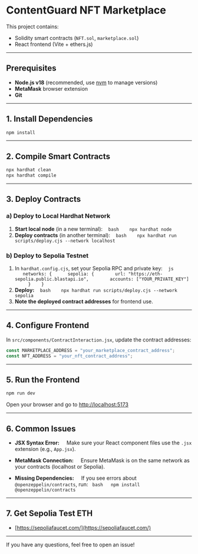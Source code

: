 # ContentGuard NFT Marketplace

This project contains:
- Solidity smart contracts (`NFT.sol`, `marketplace.sol`)
- React frontend (Vite + ethers.js)

---

## Prerequisites

- **Node.js v18** (recommended, use [nvm](https://github.com/nvm-sh/nvm) to manage versions)
- **MetaMask** browser extension
- **Git**

---

## 1. Install Dependencies

```bash
npm install
```

---

## 2. Compile Smart Contracts

```bash
npx hardhat clean
npx hardhat compile
```

---

## 3. Deploy Contracts

### a) Deploy to Local Hardhat Network

1. **Start local node** (in a new terminal):
   ```bash
   npx hardhat node
   ```
2. **Deploy contracts** (in another terminal):
   ```bash
   npx hardhat run scripts/deploy.cjs --network localhost
   ```

### b) Deploy to Sepolia Testnet

1. In `hardhat.config.cjs`, set your Sepolia RPC and private key:
   ```js
   networks: {
     sepolia: {
       url: "https://eth-sepolia.public.blastapi.io",
       accounts: ["YOUR_PRIVATE_KEY"]
     }
   }
   ```
2. **Deploy:**
   ```bash
   npx hardhat run scripts/deploy.cjs --network sepolia
   ```
3. **Note the deployed contract addresses** for frontend use.

---

## 4. Configure Frontend

In `src/components/ContractInteraction.jsx`, update the contract addresses:

```js
const MARKETPLACE_ADDRESS = "your_marketplace_contract_address";
const NFT_ADDRESS = "your_nft_contract_address";
```

---

## 5. Run the Frontend

```bash
npm run dev
```

Open your browser and go to [http://localhost:5173](http://localhost:5173)

---

## 6. Common Issues

- **JSX Syntax Error:**  
  Make sure your React component files use the `.jsx` extension (e.g., `App.jsx`).

- **MetaMask Connection:**  
  Ensure MetaMask is on the same network as your contracts (localhost or Sepolia).

- **Missing Dependencies:**  
  If you see errors about `@openzeppelin/contracts`, run:
  ```bash
  npm install @openzeppelin/contracts
  ```

---

## 7. Get Sepolia Test ETH

- [https://sepoliafaucet.com/](https://sepoliafaucet.com/)

---

If you have any questions, feel free to open an issue!



